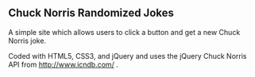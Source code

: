 Chuck Norris Randomized Jokes
-----------------------------

A simple site which allows users to click a button and get a new Chuck Norris joke.  

Coded with HTML5, CSS3, and jQuery and uses the jQuery Chuck Norris API from http://www.icndb.com/ . 
